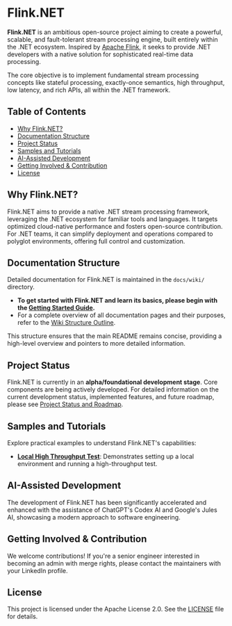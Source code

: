 # Flink.NET

**Flink.NET** is an ambitious open-source project aiming to create a powerful, scalable, and fault-tolerant stream processing engine, built entirely within the .NET ecosystem. Inspired by [Apache Flink](https://flink.apache.org/), it seeks to provide .NET developers with a native solution for sophisticated real-time data processing.

The core objective is to implement fundamental stream processing concepts like stateful processing, exactly-once semantics, high throughput, low latency, and rich APIs, all within the .NET framework.

## Table of Contents
- [Why Flink.NET?](#why-flinknet)
- [Documentation Structure](#documentation-structure)
- [Project Status](#project-status)
- [Samples and Tutorials](#samples-and-tutorials)
- [AI-Assisted Development](#ai-assisted-development)
- [Getting Involved & Contribution](#getting-involved--contribution)
- [License](#license)

## Why Flink.NET?

Flink.NET aims to provide a native .NET stream processing framework, leveraging the .NET ecosystem for familiar tools and languages. It targets optimized cloud-native performance and fosters open-source contribution. For .NET teams, it can simplify deployment and operations compared to polyglot environments, offering full control and customization.

## Documentation Structure

Detailed documentation for Flink.NET is maintained in the `docs/wiki/` directory.

*   **To get started with Flink.NET and learn its basics, please begin with the [Getting Started Guide](./docs/wiki/Getting-Started.md).**
*   For a complete overview of all documentation pages and their purposes, refer to the [Wiki Structure Outline](./docs/wiki/Wiki-Structure-Outline.md).

This structure ensures that the main README remains concise, providing a high-level overview and pointers to more detailed information.

## Project Status

Flink.NET is currently in an **alpha/foundational development stage**. Core components are being actively developed.
For detailed information on the current development status, implemented features, and future roadmap, please see [Project Status and Roadmap](./docs/wiki/Project-Status-And-Roadmap.md).

## Samples and Tutorials

Explore practical examples to understand Flink.NET's capabilities:

*   **[Local High Throughput Test](./docs/wiki/Sample-Local-High-Throughput-Test.md)**: Demonstrates setting up a local environment and running a high-throughput test.

## AI-Assisted Development
The development of Flink.NET has been significantly accelerated and enhanced with the assistance of ChatGPT's Codex AI and Google's Jules AI, showcasing a modern approach to software engineering.

## Getting Involved & Contribution

We welcome contributions! If you're a senior engineer interested in becoming an admin with merge rights, please contact the maintainers with your LinkedIn profile.

## License

This project is licensed under the Apache License 2.0. See the [LICENSE](LICENSE) file for details.
